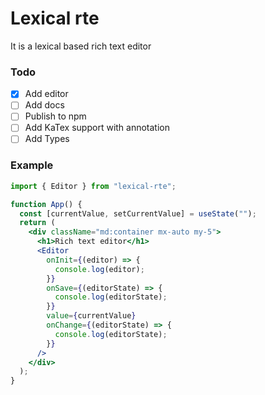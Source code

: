 # Lexical rte

It is a lexical based rich text editor

### Todo

- [x] Add editor
- [ ] Add docs
- [ ] Publish to npm
- [ ] Add KaTex support with annotation
- [ ] Add Types

### Example

```jsx
import { Editor } from "lexical-rte";

function App() {
  const [currentValue, setCurrentValue] = useState("");
  return (
    <div className="md:container mx-auto my-5">
      <h1>Rich text editor</h1>
      <Editor
        onInit={(editor) => {
          console.log(editor);
        }}
        onSave={(editorState) => {
          console.log(editorState);
        }}
        value={currentValue}
        onChange={(editorState) => {
          console.log(editorState);
        }}
      />
    </div>
  );
}
```
